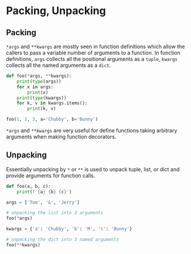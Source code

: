 # Packing, Unpacking

## Packing

`*args` and `**kwargs` are mostly seen in function definitions which allow
the callers to pass a variable number of arguments to a function. In function
definitions, `args` collects all the positional arguments as a `tuple`,
`kwargs` collects all the named arguments as a `dict`.

```Python
def foo(*args, **kwargs):
    print(type(args))
    for x in args:
        print(x)
    print(type(kwargs))
    for k, v in kwargs.items():
        print(k, v)

foo(1, 2, 3, a='Chubby', b='Bunny')
```

`*args` and `**kwargs` are very useful for define functions taking arbitrary
arguments when making function decorators.

## Unpacking

Essentially unpacking by `*` or `**` is used to unpack tuple, list, or dict
and provide arguments for function calls.

```Python
def foo(a, b, c):
	print(f'{a} {b} {c}')

args = ['Tom', '&', 'Jerry']

# unpacking the list into 3 arguments
foo(*args)

kwargs = {'a': 'Chubby', 'b': 'M', 'c': 'Bunny'}

# unpacking the dict into 3 named arguments
foo(**kwargs)
```
